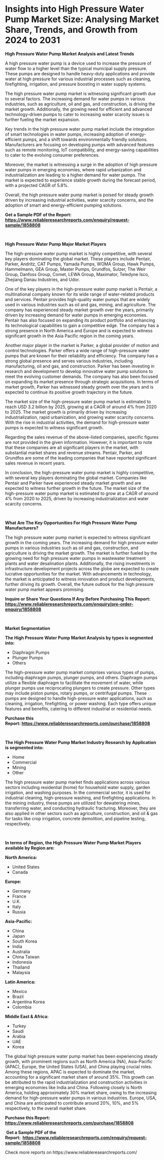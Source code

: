 <p><h1>Insights into High Pressure Water Pump Market Size: Analysing Market Share, Trends, and Growth from 2024 to 2031</h1></p><p><strong>High Pressure Water Pump Market Analysis and Latest Trends</strong></p>
<p><p>A high pressure water pump is a device used to increase the pressure of water flow to a higher level than the typical municipal supply pressure. These pumps are designed to handle heavy-duty applications and provide water at high pressure for various industrial processes such as cleaning, firefighting, irrigation, and pressure boosting in water supply systems.</p><p>The high pressure water pump market is witnessing significant growth due to several factors. The increasing demand for water pumps in various industries, such as agriculture, oil and gas, and construction, is driving the market growth. Additionally, the growing need for efficient and advanced technology-driven pumps to cater to increasing water scarcity issues is further fueling the market expansion.</p><p>Key trends in the high pressure water pump market include the integration of smart technologies in water pumps, increasing adoption of energy-efficient pumps, and a shift towards environmentally friendly solutions. Manufacturers are focusing on developing pumps with advanced features such as remote monitoring, IoT compatibility, and energy-saving capabilities to cater to the evolving consumer preferences.</p><p>Moreover, the market is witnessing a surge in the adoption of high pressure water pumps in emerging economies, where rapid urbanization and industrialization are leading to a higher demand for water pumps. The market is expected to experience stable growth during the forecast period, with a projected CAGR of 5.8%.</p><p>Overall, the high pressure water pump market is poised for steady growth driven by increasing industrial activities, water scarcity concerns, and the adoption of smart and energy-efficient pumping solutions.</p></p>
<p><strong>Get a Sample PDF of the Report:&nbsp; <a href="https://www.reliableresearchreports.com/enquiry/request-sample/1858808">https://www.reliableresearchreports.com/enquiry/request-sample/1858808</a></strong></p>
<p>&nbsp;</p>
<p><strong>High Pressure Water Pump Major Market Players</strong></p>
<p><p>The high-pressure water pump market is highly competitive, with several key players dominating the global market. These players include Pentair, Parker, Andritz, CAT Pumps, Yamada Pumps, WOMA Group, Hawk Pumps, Hammelmann, GEA Group, Master Pumps, Grundfos, Sulzer, The Weir Group, Danfoss Group, Comet, LEWA Group, Maximator, Teledyne Isco, Zhejiang Danau Industries, and Udor.</p><p>One of the key players in the high-pressure water pump market is Pentair, a multinational company known for its wide range of water-related products and services. Pentair provides high-quality water pumps that are widely used in various industries such as oil and gas, mining, and agriculture. The company has experienced steady market growth over the years, primarily driven by increasing demand for water pumps in emerging economies. Pentair has also focused on expanding its product portfolio and enhancing its technological capabilities to gain a competitive edge. The company has a strong presence in North America and Europe and is expected to witness significant growth in the Asia Pacific region in the coming years.</p><p>Another major player in the market is Parker, a global provider of motion and control technologies. Parker offers a wide range of high-pressure water pumps that are known for their reliability and efficiency. The company has a strong global presence and serves various industries, including manufacturing, oil and gas, and construction. Parker has been investing in research and development to develop innovative water pump solutions to meet the evolving customer demands. The company has also been focused on expanding its market presence through strategic acquisitions. In terms of market growth, Parker has witnessed steady growth over the years and is expected to continue its positive growth trajectory in the future.</p><p>The market size of the high-pressure water pump market is estimated to reach USD 3.2 billion by 2025, growing at a CAGR of around 4% from 2020 to 2025. The market growth is primarily driven by increasing industrialization, rapid urbanization, and growing water scarcity concerns. With the rise in industrial activities, the demand for high-pressure water pumps is expected to witness significant growth.</p><p>Regarding the sales revenue of the above-listed companies, specific figures are not provided in the given information. However, it is important to note that these companies are all significant players in the market, with substantial market shares and revenue streams. Pentair, Parker, and Grundfos are some of the leading companies that have reported significant sales revenue in recent years.</p><p>In conclusion, the high-pressure water pump market is highly competitive, with several key players dominating the global market. Companies like Pentair and Parker have experienced steady market growth and are expected to witness further growth in the future. The market size of the high-pressure water pump market is estimated to grow at a CAGR of around 4% from 2020 to 2025, driven by increasing industrialization and water scarcity concerns.</p></p>
<p>&nbsp;</p>
<p><strong>What Are The Key Opportunities For High Pressure Water Pump Manufacturers?</strong></p>
<p><p>The high pressure water pump market is expected to witness significant growth in the coming years. The increasing demand for high pressure water pumps in various industries such as oil and gas, construction, and agriculture is driving the market growth. The market is further fueled by the growing need for high pressure water pumps in wastewater treatment plants and water desalination plants. Additionally, the rising investments in infrastructure development projects across the globe are expected to create lucrative opportunities for the market. With advancements in technology, the market is anticipated to witness innovation and product developments, further driving its growth. Overall, the future outlook for the high pressure water pump market appears promising.</p></p>
<p><strong>Inquire or Share Your Questions If Any Before Purchasing This Report: <a href="https://www.reliableresearchreports.com/enquiry/pre-order-enquiry/1858808">https://www.reliableresearchreports.com/enquiry/pre-order-enquiry/1858808</a></strong></p>
<p>&nbsp;</p>
<p><strong>Market Segmentation</strong></p>
<p><strong>The High Pressure Water Pump Market Analysis by types is segmented into:</strong></p>
<p><ul><li>Diaphragm Pumps</li><li>Plunger Pumps</li><li>Others</li></ul></p>
<p><p>The high-pressure water pump market comprises various types of pumps, including diaphragm pumps, plunger pumps, and others. Diaphragm pumps utilize a flexible diaphragm to facilitate the movement of water, while plunger pumps use reciprocating plungers to create pressure. Other types may include piston pumps, rotary pumps, or centrifugal pumps. These pumps are designed to handle high-pressure water applications, such as cleaning, irrigation, firefighting, or power washing. Each type offers unique features and benefits, catering to different industrial or residential needs.</p></p>
<p><strong>Purchase this Report:&nbsp;<a href="https://www.reliableresearchreports.com/purchase/1858808">https://www.reliableresearchreports.com/purchase/1858808</a></strong></p>
<p>&nbsp;</p>
<p><strong>The High Pressure Water Pump Market Industry Research by Application is segmented into:</strong></p>
<p><ul><li>Home</li><li>Commercial</li><li>Mining</li><li>Other</li></ul></p>
<p><p>The high pressure water pump market finds applications across various sectors including residential (home) for household water supply, garden irrigation, and washing purposes. In the commercial sector, it is used for industrial cleaning, high-pressure washing, and firefighting applications. In the mining industry, these pumps are utilized for dewatering mines, transferring water, and conducting hydraulic fracturing. Moreover, they are also applied in other sectors such as agriculture, construction, and oil & gas for tasks like crop irrigation, concrete demolition, and pipeline testing, respectively.</p></p>
<p>&nbsp;</p>
<p><strong>In terms of Region, the High Pressure Water Pump Market Players available by Region are:</strong></p>
<p>
    <p> <strong> North America: </strong>
        <ul>
            <li>United States</li>
            <li>Canada</li>
        </ul>
        </p> 
    <p> <strong> Europe: </strong>
        <ul>
            <li>Germany</li>
            <li>France</li>
            <li>U.K.</li>
            <li>Italy</li>
            <li>Russia</li>
        </ul>
        </p> 
    <p> <strong> Asia-Pacific: </strong>
        <ul>
            <li>China</li>
            <li>Japan</li>
            <li>South Korea</li>
            <li>India</li>
            <li>Australia</li>
            <li>China Taiwan</li>
            <li>Indonesia</li>
            <li>Thailand</li>
            <li>Malaysia</li>
        </ul>
        </p> 
    <p> <strong> Latin America: </strong>
        <ul>
            <li>Mexico</li>
            <li>Brazil</li>
            <li>Argentina Korea</li>
            <li>Colombia</li>
        </ul>
        </p> 
    <p> <strong> Middle East & Africa: </strong>
        <ul>
            <li>Turkey</li>
            <li>Saudi</li>
            <li>Arabia</li>
            <li>UAE</li>
            <li>Korea</li>
        </ul>
    </p>
    </p>
<p><p>The global high pressure water pump market has been experiencing steady growth, with prominent regions such as North America (NA), Asia-Pacific (APAC), Europe, the United States (USA), and China playing crucial roles. Among these regions, APAC is expected to dominate the market, accounting for a significant market share of around 35%. This growth can be attributed to the rapid industrialization and construction activities in emerging economies like India and China. Following closely is North America, holding approximately 30% market share, owing to the increasing demand for high-pressure water pumps in various industries. Europe, USA, and China are anticipated to contribute around 20%, 10%, and 5% respectively, to the overall market share.</p></p>
<p><strong>Purchase this Report: <a href="https://www.reliableresearchreports.com/purchase/1858808">https://www.reliableresearchreports.com/purchase/1858808</a></strong></p>
<p>&nbsp;<strong>Get a Sample PDF of the Report:&nbsp;&nbsp;<a href="https://www.reliableresearchreports.com/enquiry/request-sample/1858808">https://www.reliableresearchreports.com/enquiry/request-sample/1858808</a></strong></p>
<p><strong></strong></p>
<p>Check more reports on https://www.reliableresearchreports.com/</p>